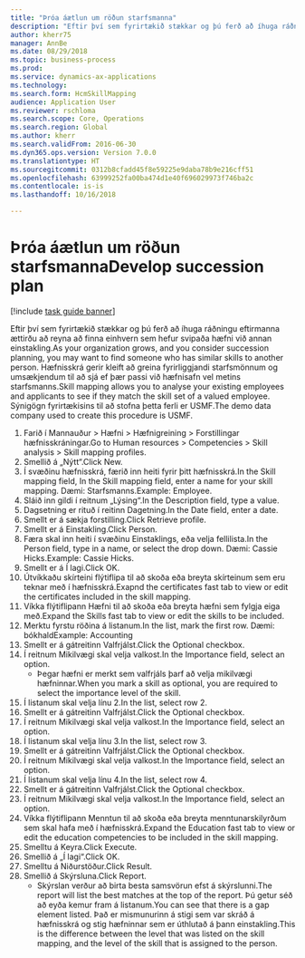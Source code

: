 ```yaml
--- 
title: "Þróa áætlun um röðun starfsmanna"
description: "Eftir því sem fyrirtækið stækkar og þú ferð að íhuga ráðningu eftirmanna ættirðu að reyna að finna einhvern sem hefur svipaða hæfni við annan einstakling."
author: kherr75
manager: AnnBe
ms.date: 08/29/2018
ms.topic: business-process
ms.prod: 
ms.service: dynamics-ax-applications
ms.technology: 
ms.search.form: HcmSkillMapping
audience: Application User
ms.reviewer: rschloma
ms.search.scope: Core, Operations
ms.search.region: Global
ms.author: kherr
ms.search.validFrom: 2016-06-30
ms.dyn365.ops.version: Version 7.0.0
ms.translationtype: HT
ms.sourcegitcommit: 0312b8cfadd45f8e59225e9daba78b9e216cff51
ms.openlocfilehash: 63999252fa00ba474d1e40f696029973f746ba2c
ms.contentlocale: is-is
ms.lasthandoff: 10/16/2018

---
```

# <a name="develop-succession-plan"></a><span data-ttu-id="24499-103">Þróa áætlun um röðun starfsmanna</span><span class="sxs-lookup"><span data-stu-id="24499-103">Develop succession plan</span></span>

[!include [task guide banner](../../includes/task-guide-banner.md)]

<span data-ttu-id="24499-104">Eftir því sem fyrirtækið stækkar og þú ferð að íhuga ráðningu eftirmanna ættirðu að reyna að finna einhvern sem hefur svipaða hæfni við annan einstakling.</span><span class="sxs-lookup"><span data-stu-id="24499-104">As your organization grows, and you consider succession planning, you may want to find someone who has similar skills to another person.</span></span>  <span data-ttu-id="24499-105">Hæfnisskrá gerir kleift að greina fyrirliggjandi starfsmönnum og umsækjendum til að sjá ef þær passi við hæfnisafn vel metins starfsmanns.</span><span class="sxs-lookup"><span data-stu-id="24499-105">Skill mapping allows you to analyse your existing employees and applicants to see if they match the skill set of a valued employee.</span></span> <span data-ttu-id="24499-106">Sýnigögn fyrirtækisins til að stofna þetta ferli er USMF.</span><span class="sxs-lookup"><span data-stu-id="24499-106">The demo data company used to create this procedure is USMF.</span></span>

1. <span data-ttu-id="24499-107">Farið í Mannauður > Hæfni > Hæfnigreining > Forstillingar hæfnisskráningar.</span><span class="sxs-lookup"><span data-stu-id="24499-107">Go to Human resources > Competencies > Skill analysis > Skill mapping profiles.</span></span>
2. <span data-ttu-id="24499-108">Smellið á „Nýtt“.</span><span class="sxs-lookup"><span data-stu-id="24499-108">Click New.</span></span>
3. <span data-ttu-id="24499-109">Í svæðinu hæfnisskrá, færið inn heiti fyrir þitt hæfnisskrá.</span><span class="sxs-lookup"><span data-stu-id="24499-109">In the Skill mapping field, In the Skill mapping field, enter a name for your skill mapping.</span></span>  <span data-ttu-id="24499-110">Dæmi: Starfsmanns.</span><span class="sxs-lookup"><span data-stu-id="24499-110">Example: Employee.</span></span>
4. <span data-ttu-id="24499-111">Sláið inn gildi í reitnum „Lýsing“.</span><span class="sxs-lookup"><span data-stu-id="24499-111">In the Description field, type a value.</span></span>
5. <span data-ttu-id="24499-112">Dagsetning er rituð í reitinn Dagetning.</span><span class="sxs-lookup"><span data-stu-id="24499-112">In the Date field, enter a date.</span></span>
6. <span data-ttu-id="24499-113">Smellt er á sækja forstilling.</span><span class="sxs-lookup"><span data-stu-id="24499-113">Click Retrieve profile.</span></span>
7. <span data-ttu-id="24499-114">Smellt er á Einstakling.</span><span class="sxs-lookup"><span data-stu-id="24499-114">Click Person.</span></span>
8. <span data-ttu-id="24499-115">Færa skal inn heiti í svæðinu Einstaklings, eða velja fellilista.</span><span class="sxs-lookup"><span data-stu-id="24499-115">In the Person field, type in a name, or select the drop down.</span></span>  <span data-ttu-id="24499-116">Dæmi: Cassie Hicks.</span><span class="sxs-lookup"><span data-stu-id="24499-116">Example: Cassie Hicks.</span></span>
9. <span data-ttu-id="24499-117">Smellt er á Í lagi.</span><span class="sxs-lookup"><span data-stu-id="24499-117">Click OK.</span></span>
10. <span data-ttu-id="24499-118">Útvíkkaðu skírteini flýtiflipa til að skoða eða breyta skírteinum sem eru teknar með í hæfnisskrá.</span><span class="sxs-lookup"><span data-stu-id="24499-118">Exapnd the certificates fast tab to view or edit the certificates included in the skill mapping.</span></span>
11. <span data-ttu-id="24499-119">Víkka flýtiflipann Hæfni til að skoða eða breyta hæfni sem fylgja eiga með.</span><span class="sxs-lookup"><span data-stu-id="24499-119">Expand the Skills fast tab to view or edit the skills to be included.</span></span>
12. <span data-ttu-id="24499-120">Merktu fyrstu röðina á listanum.</span><span class="sxs-lookup"><span data-stu-id="24499-120">In the list, mark the first row.</span></span>  <span data-ttu-id="24499-121">Dæmi: bókhald</span><span class="sxs-lookup"><span data-stu-id="24499-121">Example:  Accounting</span></span>
13. <span data-ttu-id="24499-122">Smellt er á gátreitinn Valfrjálst.</span><span class="sxs-lookup"><span data-stu-id="24499-122">Click the Optional checkbox.</span></span>
14. <span data-ttu-id="24499-123">Í reitnum Mikilvægi skal velja valkost.</span><span class="sxs-lookup"><span data-stu-id="24499-123">In the Importance field, select an option.</span></span>
    * <span data-ttu-id="24499-124">Þegar hæfni er merkt sem valfrjáls þarf að velja mikilvægi hæfninnar.</span><span class="sxs-lookup"><span data-stu-id="24499-124">When you mark a skill as optional, you are required to select the importance level of the skill.</span></span>  
15. <span data-ttu-id="24499-125">Í listanum skal velja línu 2.</span><span class="sxs-lookup"><span data-stu-id="24499-125">In the list, select row 2.</span></span>
16. <span data-ttu-id="24499-126">Smellt er á gátreitinn Valfrjálst.</span><span class="sxs-lookup"><span data-stu-id="24499-126">Click the Optional checkbox.</span></span>
17. <span data-ttu-id="24499-127">Í reitnum Mikilvægi skal velja valkost.</span><span class="sxs-lookup"><span data-stu-id="24499-127">In the Importance field, select an option.</span></span>
18. <span data-ttu-id="24499-128">Í listanum skal velja línu 3.</span><span class="sxs-lookup"><span data-stu-id="24499-128">In the list, select row 3.</span></span>
19. <span data-ttu-id="24499-129">Smellt er á gátreitinn Valfrjálst.</span><span class="sxs-lookup"><span data-stu-id="24499-129">Click the Optional checkbox.</span></span>
20. <span data-ttu-id="24499-130">Í reitnum Mikilvægi skal velja valkost.</span><span class="sxs-lookup"><span data-stu-id="24499-130">In the Importance field, select an option.</span></span>
21. <span data-ttu-id="24499-131">Í listanum skal velja línu 4.</span><span class="sxs-lookup"><span data-stu-id="24499-131">In the list, select row 4.</span></span>
22. <span data-ttu-id="24499-132">Smellt er á gátreitinn Valfrjálst.</span><span class="sxs-lookup"><span data-stu-id="24499-132">Click the Optional checkbox.</span></span>
23. <span data-ttu-id="24499-133">Í reitnum Mikilvægi skal velja valkost.</span><span class="sxs-lookup"><span data-stu-id="24499-133">In the Importance field, select an option.</span></span>
24. <span data-ttu-id="24499-134">Víkka flýtiflipann Menntun til að skoða eða breyta menntunarskilyrðum sem skal hafa með í hæfnisskrá.</span><span class="sxs-lookup"><span data-stu-id="24499-134">Expand the Education fast tab to view or edit the education competencies to be included in the skill mapping.</span></span>
25. <span data-ttu-id="24499-135">Smelltu á Keyra.</span><span class="sxs-lookup"><span data-stu-id="24499-135">Click Execute.</span></span>
26. <span data-ttu-id="24499-136">Smellið á „Í lagi“.</span><span class="sxs-lookup"><span data-stu-id="24499-136">Click OK.</span></span>
27. <span data-ttu-id="24499-137">Smelltu á Niðurstöður.</span><span class="sxs-lookup"><span data-stu-id="24499-137">Click Result.</span></span>
28. <span data-ttu-id="24499-138">Smellið á Skýrsluna.</span><span class="sxs-lookup"><span data-stu-id="24499-138">Click Report.</span></span>
    * <span data-ttu-id="24499-139">Skýrslan verður að birta besta samsvörun efst á skýrslunni.</span><span class="sxs-lookup"><span data-stu-id="24499-139">The report will list the best matches at the top of the report.</span></span>  <span data-ttu-id="24499-140">Þú getur séð að eyða kemur fram á listanum.</span><span class="sxs-lookup"><span data-stu-id="24499-140">You can see that there is a gap element listed.</span></span>  <span data-ttu-id="24499-141">Það er mismunurinn á stigi sem var skráð á hæfnisskrá og stig hæfninnar sem er úthlutað á þann einstakling.</span><span class="sxs-lookup"><span data-stu-id="24499-141">This is the difference between the level that was listed on the skill mapping, and the level of the skill that is assigned to the person.</span></span>  


